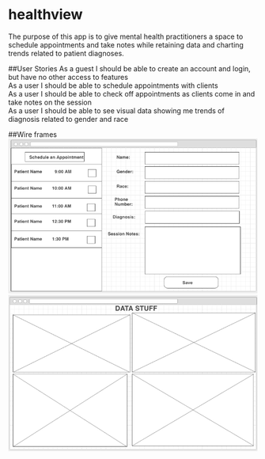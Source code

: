 # healthview

The purpose of this app is to give mental health practitioners a space to schedule appointments and take notes while retaining data and charting trends related to patient diagnoses.

##User Stories
As a guest I should be able to create an account and login, but have no other access to features<br>
As a user I should be able to schedule appointments with clients<br>
As a user I should be able to check off appointments as clients come in and take notes on the session<br>
As a user I should be able to see visual data showing me trends of diagnosis related to gender and race<br>

##Wire frames
<img src="https://github.com/echerney/healthview/blob/master/Screen%20Shot%202016-08-05%20at%209.10.06%20AM.png?raw=true">
<img src="https://github.com/echerney/healthview/blob/master/Screen%20Shot%202016-08-05%20at%209.51.54%20AM.png?raw=true">
